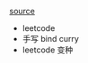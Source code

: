[source](https://lucifer.ren/fe-interview/#/?id=%e7%bc%96%e7%a8%8b%e9%a2%98-%e2%9c%8d%ef%b8%8f)

- leetcode
- 手写  bind curry
- leetcode 变种